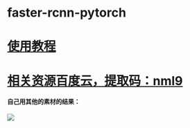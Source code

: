 # faster-rcnn-pytorch

# [使用教程](https://zhuanlan.zhihu.com/p/146638387)
# [相关资源百度云，提取码：nml9](https://pan.baidu.com/s/1JKPN49jeJfavPXMY5aF54w)

#### 自己用其他的素材的结果：
![](http://cdn.twgcs.xyz/FnVRIGLN4am9kyETkjOHGj_4pY9p)
